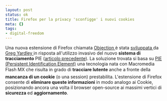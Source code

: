 ```yaml
--- 
layout: post
status: ok
title: Firefox per la privacy 'sconfigge' i nuovi cookies
meta: {}
tags: 
- digital-freedom
---
```

Una nuova estensione di Firefox chiamata <a href="http://www.yardley.ca/objection/">Objection </a> è stata <a href="http://www.yardley.ca/blog/index.php/archives/2005/04/10/objection-01-a-firefox-extension-for-deleting-local-shared-objects/">sviluppata </a>da <a href="http://www.yardley.ca/blog/">Greg Yardley </a>in risposta all'utilizzo invasivo del nuovo <strong>sistema di tracciamento</strong> PIE (<a href="http://www.accesseo.com/2005/04/04/una-nuova-tecnologia-per-tracciare-i-visitatori-2/">articolo precedente</a>).
La soluzione trovata si basa su <a href="http://www.internetweek.com/showArticle.jhtml?articleID=160400749">PIE (Persistent Identification Element)</a> una tecnologia nata con Macromedia Flash MX che risulta in grado di <strong>tracciare lutente </strong> anche a fronte della <strong>mancanza di un cookie</strong> (o una session) prestabilita.
L'estensione di Firefox consente di <strong>eliminare queste informazioni</strong> in modo analogo ai Cookie, posizionando ancora una volta il browser open-source ai massimi vertici di <strong>sicurezza </strong>ed <strong>aggiornamento</strong>.
